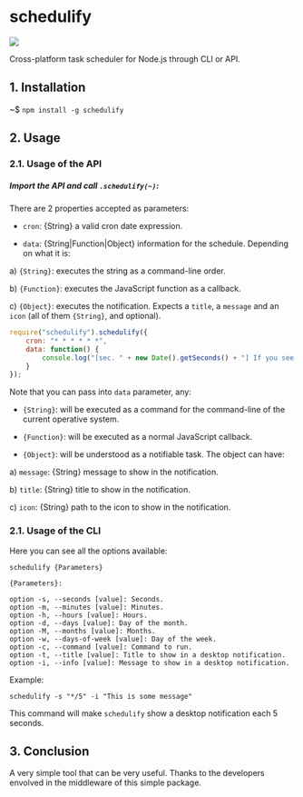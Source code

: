 # schedulify

![](https://img.shields.io/badge/schedulify-v1.0.0-green.svg)

Cross-platform task scheduler for Node.js through CLI or API.

## 1. Installation

~$ `npm install -g schedulify`

## 2. Usage

### 2.1. Usage of the API

##### Import the API and call `.schedulify(~)`:

There are 2 properties accepted as parameters: 

- `cron`: {String} a valid cron date expression.

- `data`: {String|Function|Object} information for the schedule. Depending on what it is:

a) `{String}`: executes the string as a command-line order.

b) `{Function}`: executes the JavaScript function as a callback.

c) `{Object}`: executes the notification. Expects a `title`, a `message` and an `icon` (all of them `{String}`, and optional).


```js
require("schedulify").schedulify({
	cron: "* * * * * *",
	data: function() {
		console.log("[sec. " + new Date().getSeconds() + "] If you see this message every second, the test is passed.");
	}
});
```

Note that you can pass into `data` parameter, any:

- `{String}`: will be executed as a command for the command-line of the current operative system.

- `{Function}`: will be executed as a normal JavaScript callback.

- `{Object}`: will be understood as a notifiable task. The object can have:

a) `message`: {String} message to show in the notification.

b) `title`: {String} title to show in the notification.

c) `icon`: {String} path to the icon to show in the notification.

### 2.1. Usage of the CLI

Here you can see all the options available:

```
schedulify {Parameters}

{Parameters}:

option -s, --seconds [value]: Seconds.
option -m, --minutes [value]: Minutes.
option -h, --hours [value]: Hours.
option -d, --days [value]: Day of the month.
option -M, --months [value]: Months.
option -w, --days-of-week [value]: Day of the week.
option -c, --command [value]: Command to run.
option -t, --title [value]: Title to show in a desktop notification.
option -i, --info [value]: Message to show in a desktop notification.
```

Example:

```
schedulify -s "*/5" -i "This is some message"
```

This command will make `schedulify` show a desktop notification each 5 seconds.



## 3. Conclusion

A very simple tool that can be very useful. Thanks to the developers envolved in the middleware of this simple package.